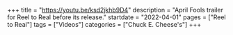 +++
title = "https://youtu.be/ksd2jkhb9D4"
description = "April Fools trailer for Reel to Real before its release."
startdate = "2022-04-01"
pages = ["Reel to Real"]
tags = ["Videos"]
categories = ["Chuck E. Cheese's"]
+++
